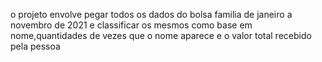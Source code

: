 o projeto envolve pegar todos os dados do bolsa familia de janeiro a novembro de 2021 e classificar os mesmos como base em nome,quantidades de vezes que o nome aparece e o valor total recebido pela pessoa
